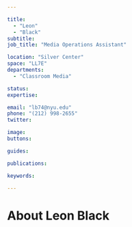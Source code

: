 ```yaml
---

title:
  - "Leon"
  - "Black"
subtitle: 
job_title: "Media Operations Assistant"

location: "Silver Center"
space: "LL7E"
departments:
  - "Classroom Media"

status: 
expertise:

email: "lb74@nyu.edu"
phone: "(212) 998-2655"
twitter: 

image: 
buttons:

guides:

publications:

keywords:

---
```


# About Leon Black


